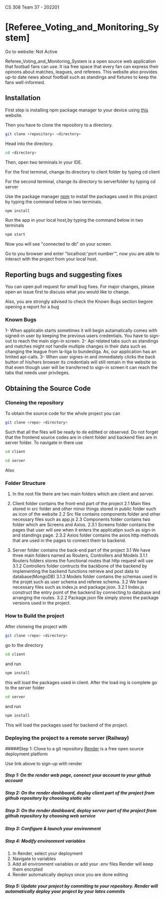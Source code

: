 CS 308 Team 37 - 202201
# [Referee_Voting_and_Monitoring_System]

Go to website: Not Active

Referee_Voting_and_Monitoring_System is a open source web application that football fans can use. It isa free space that every fan can express their opinons about matches, leagues, and referees. This website also provides up-to date news about football such as standings and fixtures to keep the fans well-informed.

## Installation
First step is installing npm package manager to your device using [this](https://docs.npmjs.com/downloading-and-installing-node-js-and-npm) website.

Then you have to clone the repository to a directory.

```bash
git clone <repository> <directory>
```

Head into the directory.

```bash
cd <directory>
```
Then, open two terminals in your IDE.

For the first terminal, change its directory to client folder by typing cd client

For the second terminal, change its directory to serverfolder by typing cd server

Use the package manager [npm](https://www.npmjs.com) to install the packages used in this project by typing the command below in two terminals.

```bash
npm install
```
Run the app in your local host,by typing the command below in two terminals

```bash
npm start 
```

Now you will see "connected to db" on your screen.

Go to you browser and enter "localhost:'port number'", now you are able to interact with the project from your local host.

## Reporting bugs and suggesting fixes

You can open pull request for small bug fixes. For major changes, please open an issue first
to discuss what you would like to change.

Also, you are strongly advised to check the Known Bugs section begore opening a report for a bug


### Known Bugs

1- When applicatin starts sometimes it will begin autamatically comes with signed-in user by keeping the previous users credentials. You have to sign-out to reach the main sign-in screen.
2- Api related tabs such as standings and matches might not handle multiple changes in their data such as changing the league from la-liga to bundesliga. As, our application has an limited api-calls. 
3- When user signes-in and immediately clicks the back button of his/hers browser its credentials will still remain in the website so that even though user will be transferred to sign-in screen it can reach the tabs that needs user privileges.

## Obtaining the Source Code

### Cloneing the repository
To obtain the source code for the whole project you can
```bash
git clone <repo> <directory>
```
Such that all the files will be ready to de editted or observed. Do not forget that the frontend source codes are in client folder and backend files are in server folder. To navigate in there use

```bash
cd client
```

```bash
cd server
```
Also
### Folder Structure

1. In the root file there are two main folders which are client and server.
2. Client folder contains the front-end part of the project
  2.1 Main files stored in src folder and other minor things stored in public folder such as icon of the website
  2.2 Src file contains components folder and other necessary files such as app.js
  2.3 Components folder contains two folder which are Screens and Axios.
    2.3.1 Screens folder contains the pages that user will see when it enters the applicatipn such as sign-in and standings page.
    2.3.2 Axios folder contains the axios http methods that are used in the pages to connect them to backend.
  
3. Server folder contains the back-end part of the project
  3.1 We have three main folders named as Routers, Controllers and Models
    3.1.1 Routers folders stores the functional routes that http request will use
    3.1.2 Controllers folder contructs the backbone of the backend by implementing the backend functions retrieve and post data to database(MongoDB)
    3.1.3 Models folder contains the schemas used in the projet such as user schema and referee schema.
   3.2 We have necessary files such as index.js and package.json.
     3.2.1 Index.js construct the entry point of the backend by connecting to database and arranging the routes.
     3.2.2 Package.json file simply stores the package versions used in the project.
    

### How to Build the project

After cloneing the project with
```bash
git clone <repo> <directory>
```
go to the directory

```bash
cd client
```
and run
```bash
npm install
```
this will load the packages used in client. After the load ing is complete go to the server folder
```bash
cd server
```
and run
```bash
npm install
```
This will load the packages used for backend of the project.

### Deploying the project to a remote server (Railway)

#####Step 1: Clone to a git repository 
[Render](https://dashboard.render.com/) is a free open source deployment platform 

Use link above to sign-up with render

##### Step 1: On the render web page, conenct your account to your github account

##### Step 2: On the render dashboard, deploy client part of the project from github repository by choosing static site

##### Step 3: On the render dashboard, deploy server part of the project from github repository by choosing web service

##### Step 3: Configure & launch your environment


##### Step 4: Modify environment variables

1. In Render, select your deployment
2. Navigate to variables
3. Add all environment variables or add your .env files Render will keep them encrpted
4. Render automatically deploys once you are done editing

##### Step 5: Update your project by commiting to your repository. Render will autamatically deploy your project by your lates commits
